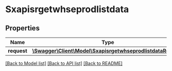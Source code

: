 # Sxapisrgetwhseprodlistdata

## Properties
Name | Type | Description | Notes
------------ | ------------- | ------------- | -------------
**request** | [**\Swagger\Client\Model\SxapisrgetwhseprodlistdataRequest**](SxapisrgetwhseprodlistdataRequest.md) |  | [optional] 

[[Back to Model list]](../README.md#documentation-for-models) [[Back to API list]](../README.md#documentation-for-api-endpoints) [[Back to README]](../README.md)


